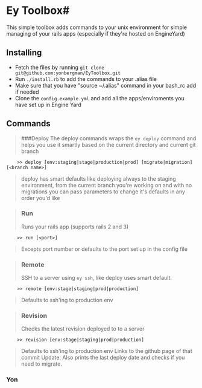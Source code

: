 # Ey Toolbox#
This simple toolbox adds commands to your unix environment
for simple managing of your rails apps (especially if they're hosted on EngineYard)

## Installing ##
- Fetch the files by running `git clone git@github.com:yonbergman/EyToolbox.git`  
- Run `./install.rb` to add the commands to your .alias file  
- Make sure that you have "source ~/.alias" command in your bash_rc add if needed
- Clone the `config.example.yml` and add all the apps/enviroments you have set up in Engine Yard

## Commands ##
> ###Deploy
> The deploy commands wraps the `ey deploy` command and helps you use it smartly based on the current directory and current git branch

        >> deploy [env:staging|stage|production|prod] [migrate|migration] [<branch name>]

> deploy has smart defaults like deploying always to the staging environment, from the current branch you're working on and with no migrations
you can pass parameters to change it's defaults in any order you'd like

> ### Run
> Runs your rails app (supports rails 2 and 3)

        >> run [<port>]

> Excepts port number or defaults to the port set up in the config file

> ### Remote
> SSH to a server using `ey ssh`, like deploy uses smart default.

        >> remote [env:stage|staging|prod|production]

>Defaults to ssh'ing to production env

> ### Revision
> Checks the latest revision deployed to to a server

        >> revision [env:stage|staging|prod|production]

>Defaults to ssh'ing to production env
>Links to the github page of that commit
> Update:
> Also prints the last deploy date and checks if you need to migrate.


### Yon
